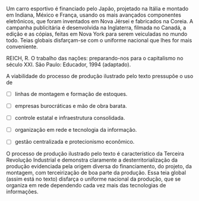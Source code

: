 

Um carro esportivo é financiado pelo Japão, projetado na Itália e montado em Indiana, México e França, usando os mais avançados componentes eletrônicos, que foram inventados em Nova Jérsei e fabricados na Coreia. A campanha publicitária é desenvolvida na Inglaterra, filmada no Canadá, a edição e as cópias, feitas em Nova York para serem veiculadas no mundo todo. Teias globais disfarçam-se com o uniforme nacional que lhes for mais conveniente.

REICH, R. O trabalho das nações: preparando-nos para o capitalismo no século XXI. São Paulo: Educador, 1994 (adaptado).

A viabilidade do processo de produção ilustrado pelo texto pressupõe o uso de



- [ ] linhas de montagem e formação de estoques.
- [ ] empresas burocráticas e mão de obra barata.
- [ ] controle estatal e infraestrutura consolidada.
- [ ] organização em rede e tecnologia da informação.
- [ ] gestão centralizada e protecionismo econômico.


O processo de produção ilustrado pelo texto é característico da Terceira Revolução Industrial e demonstra claramente a desterritorialização da produção evidenciada pela origem diversa do financiamento, do projeto, da montagem, com terceirização de boa parte da produção. Essa teia global (assim está no texto) disfarça o uniforme nacional da produção, que se organiza em rede dependendo cada vez mais das tecnologias de informações.
